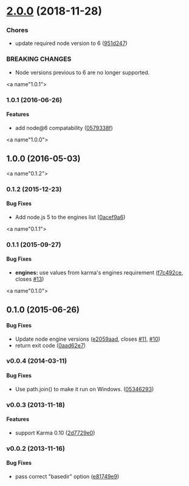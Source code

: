 <a name="2.0.0"></a>
# [2.0.0](https://github.com/karma-runner/karma-cli/compare/v1.0.1...v2.0.0) (2018-11-28)


### Chores

* update required node version to 6 ([951d247](https://github.com/karma-runner/karma-cli/commit/951d247))


### BREAKING CHANGES

* Node versions previous to 6 are no longer supported.



<a name"1.0.1"></a>
### 1.0.1 (2016-06-26)


#### Features

* add node@6 compatability ([0579338f](https://github.com/karma-runner/karma-cli/commit/0579338f))


<a name"1.0.0"></a>
## 1.0.0 (2016-05-03)


<a name"0.1.2"></a>
### 0.1.2 (2015-12-23)


#### Bug Fixes

* Add node.js 5 to the engines list ([0acef9a6](https://github.com/karma-runner/karma-cli/commit/0acef9a6))


<a name"0.1.1"></a>
### 0.1.1 (2015-09-27)


#### Bug Fixes

* **engines:** use values from karma's engines requirement ([f7c492ce](https://github.com/karma-runner/karma-cli/commit/f7c492ce), closes [#13](https://github.com/karma-runner/karma-cli/issues/13))


<a name"0.1.0"></a>
## 0.1.0 (2015-06-26)


#### Bug Fixes

* Update node engine versions ([e2059aad](https://github.com/karma-runner/karma-cli/commit/e2059aad), closes [#11](https://github.com/karma-runner/karma-cli/issues/11), [#10](https://github.com/karma-runner/karma-cli/issues/10))
* return exit code ([0aad62e7](https://github.com/karma-runner/karma-cli/commit/0aad62e7))


<a name="v0.0.4"></a>
### v0.0.4 (2014-03-11)


#### Bug Fixes

* Use path.join() to make it run on Windows. ([05346293](http://github.com/karma-runner/karma-cli/commit/053462930de8bcdda800a425d66879df7b5b093f))

<a name="v0.0.3"></a>
### v0.0.3 (2013-11-18)


#### Features

* support Karma 0.10 ([2d7729e0](http://github.com/karma-runner/karma-cli/commit/2d7729e0fff8e5b795839d409dba26ece712bb3b))

<a name="v0.0.2"></a>
### v0.0.2 (2013-11-16)


#### Bug Fixes

* pass correct "basedir" option ([e81749e9](http://github.com/karma-runner/karma-cli/commit/e81749e940d7d75c3e019afa2cbd55f57991e8fe))

